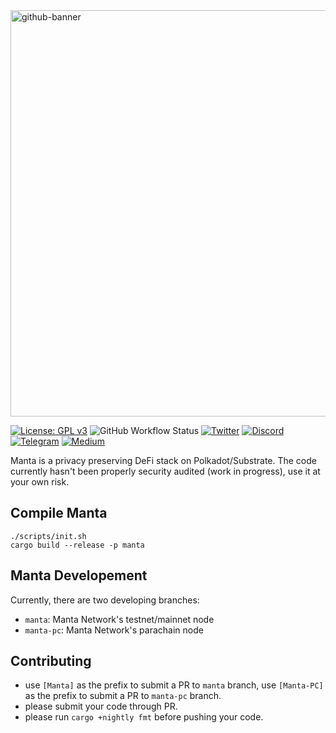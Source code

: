 <a href="https://manta.network">
<img width="650" alt="github-banner" src="https://user-images.githubusercontent.com/720571/119246129-f6f39800-bb4c-11eb-8d9f-d68e9fe482e9.png">
</a>

[![License: GPL v3](https://img.shields.io/badge/License-GPLv3-blue.svg)](https://www.gnu.org/licenses/gpl-3.0)
![GitHub Workflow Status](https://img.shields.io/github/workflow/status/Manta-Network/Manta/Check%20Self?label=Github%20Actions&logo=Github%20Actions)
[![Twitter](https://img.shields.io/badge/-Twitter-5c5c5c?logo=Twitter)](https://twitter.com/mantanetwork)
[![Discord](https://img.shields.io/badge/Discord-gray?logo=discord)](https://discord.gg/n4QFj4n5vg)
[![Telegram](https://img.shields.io/badge/Telegram-gray?logo=telegram)](https://t.me/mantanetworkofficial)
[![Medium](https://img.shields.io/badge/Medium-gray?logo=medium)](https://mantanetwork.medium.com/)

Manta is a privacy preserving DeFi stack on Polkadot/Substrate. The code currently hasn't been properly security audited (work in progress), use it at your own risk. 

## Compile Manta
```
./scripts/init.sh
cargo build --release -p manta
```

## Manta Developement
Currently, there are two developing branches:
* `manta`: Manta Network's testnet/mainnet node
* `manta-pc`: Manta Network's parachain node

## Contributing
* use `[Manta]` as the prefix to submit a PR to `manta` branch, use `[Manta-PC]` as the prefix to submit a PR to `manta-pc` branch.
* please submit your code through PR.
* please run `cargo +nightly fmt` before pushing your code.
